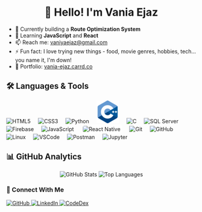 <h1 align="center">👋 Hello! I'm Vania Ejaz</h1>

- 🔭 Currently building a **Route Optimization System** 
- 🌱 Learning **JavaScript** and **React** 
- 📫 Reach me: [vaniyaejaz@gmail.com](mailto:vaniyaejaz@gmail.com)
- ⚡ Fun fact: I love trying new things - food, movie genres, hobbies, tech... you name it, I'm down!
- 📜 Portfolio: [vania-ejaz.carrd.co](https://vania-ejaz.carrd.co/)


## 🛠️ Languages & Tools
<p align="left">
     <img src="https://cdn.jsdelivr.net/gh/devicons/devicon/icons/html5/html5-original.svg" height="60" alt="HTML5" />
    <img width="12" />
    <img src="https://cdn.jsdelivr.net/gh/devicons/devicon/icons/css3/css3-original.svg" height="60" alt="CSS3" />
    <img width="12" />
    <img src="https://cdn.jsdelivr.net/gh/devicons/devicon/icons/python/python-original.svg" height="60" alt="Python" />
    <img width="12" />
  <img src="https://raw.githubusercontent.com/devicons/devicon/master/icons/cplusplus/cplusplus-original.svg" height="60"  alt="C++" height="40"/>
   <img width="12" />
 
  <img src="https://cdn.jsdelivr.net/gh/devicons/devicon/icons/c/c-original.svg" height="60" alt="C" />
    <img width="12" />
  <img src="https://www.svgrepo.com/show/303229/microsoft-sql-server-logo.svg" height="60"  alt="SQL Server" height="40"/>
   <img width="12" />
    <img src="https://cdn.jsdelivr.net/gh/devicons/devicon/icons/firebase/firebase-plain.svg" height="60" alt="Firebase" />
    <img width="12" />
    <img src="https://cdn.jsdelivr.net/gh/devicons/devicon/icons/javascript/javascript-original.svg" height="60" alt="JavaScript" />
    <img width="12" />
    <img src="https://cdn.jsdelivr.net/gh/devicons/devicon/icons/react/react-original.svg" height="60" alt="React Native" title="React Native" style="background:#fff;border-radius:8px;padding:4px;" />
    <img width="12" />
    <img src="https://cdn.jsdelivr.net/gh/devicons/devicon/icons/git/git-original.svg" height="60" alt="Git" />
    <img width="12" />
    <img src="https://skillicons.dev/icons?i=github" height="60" alt="GitHub" />
    <img width="12" />
    <img src="https://cdn.jsdelivr.net/gh/devicons/devicon/icons/linux/linux-original.svg" height="60" alt="Linux" />
    <img width="12" />
    <img src="https://cdn.jsdelivr.net/gh/devicons/devicon/icons/vscode/vscode-original.svg" height="60" alt="VSCode" />
    <img width="12" />
    <img src="https://cdn.jsdelivr.net/gh/devicons/devicon/icons/postman/postman-original.svg" height="60" alt="Postman" />
    <img width="12" />
    <img src="https://cdn.jsdelivr.net/gh/devicons/devicon/icons/jupyter/jupyter-original.svg" height="60" alt="Jupyter" />
    <img width="12" />
</p>


## 📊 GitHub Analytics

<div align="center">
  <img height="180em" src="https://github-readme-stats.vercel.app/api?username=VE-Vaniya&show_icons=true&theme=dark" alt="GitHub Stats" width="48%"/>
  <img height="180em" src="https://github-readme-stats.vercel.app/api/top-langs/?username=VE-Vaniya&layout=compact&theme=dark" alt="Top Languages" width="45%"/>
</div>


### 🚀 Connect With Me
<div align="left">
  <a href="https://github.com/VE-Vaniya" target="_blank">
    <img src="https://img.shields.io/badge/GitHub-100000?style=for-the-badge&logo=github&logoColor=white" alt="GitHub"/>
  </a>
  <a href="https://www.linkedin.com/in/vaniya-ejaz-968209293" target="_blank">
    <img src="https://img.shields.io/badge/LinkedIn-0077B5?style=for-the-badge&logo=linkedin&logoColor=white" alt="LinkedIn"/>
  </a>
  <a href="https://www.codedex.io/@titababes" target="_blank">
    <img src="https://img.shields.io/badge/CodeDex-FF6B00?style=for-the-badge&logo=codepen&logoColor=white" alt="CodeDex"/>
  </a>
</div>
